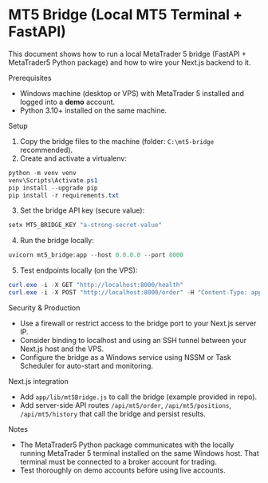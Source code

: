 # MT5 Bridge (Local MT5 Terminal + FastAPI)

This document shows how to run a local MetaTrader 5 bridge (FastAPI + MetaTrader5 Python package) and how to wire your Next.js backend to it.

Prerequisites
- Windows machine (desktop or VPS) with MetaTrader 5 installed and logged into a **demo** account.
- Python 3.10+ installed on the same machine.

Setup
1. Copy the bridge files to the machine (folder: `C:\mt5-bridge` recommended).
2. Create and activate a virtualenv:

```powershell
python -m venv venv
venv\Scripts\Activate.ps1
pip install --upgrade pip
pip install -r requirements.txt
```

3. Set the bridge API key (secure value):

```powershell
setx MT5_BRIDGE_KEY "a-strong-secret-value"
```

4. Run the bridge locally:

```powershell
uvicorn mt5_bridge:app --host 0.0.0.0 --port 8000
```

5. Test endpoints locally (on the VPS):

```powershell
curl.exe -i -X GET "http://localhost:8000/health"
curl.exe -i -X POST "http://localhost:8000/order" -H "Content-Type: application/json" -H "x-api-key: a-strong-secret-value" -d '{"symbol":"EURUSD","side":"buy","volume":0.01}'
```

Security & Production
- Use a firewall or restrict access to the bridge port to your Next.js server IP.
- Consider binding to localhost and using an SSH tunnel between your Next.js host and the VPS.
- Configure the bridge as a Windows service using NSSM or Task Scheduler for auto-start and monitoring.

Next.js integration
- Add `app/lib/mt5Bridge.js` to call the bridge (example provided in repo).
- Add server-side API routes `/api/mt5/order`, `/api/mt5/positions`, `/api/mt5/history` that call the bridge and persist results.

Notes
- The MetaTrader5 Python package communicates with the locally running MetaTrader 5 terminal installed on the same Windows host. That terminal must be connected to a broker account for trading.
- Test thoroughly on demo accounts before using live accounts.
